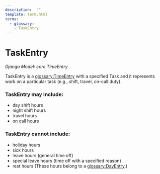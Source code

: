```yaml
---
description:  ""
template: term.html
terms:
  - glossary:
    - TaskEntry
---
```


# TaskEntry

_Django Model: core.TimeEntry_

TaskEntry is a <glossary:TimeEntry> with a specified Task and it represents work on a particular task (e.g., shift, travel, on-call duty).

### TaskEntry may include:
- day shift hours
- night shift hours
- travel hours
- on call hours

### TaskEntry **cannot** include:
- holiday hours
- sick hours
- leave hours (general time off)
- special leave hours (time off with a specified reason)
- rest hours
(These hours belong to a <glossary:DayEntry>.)
